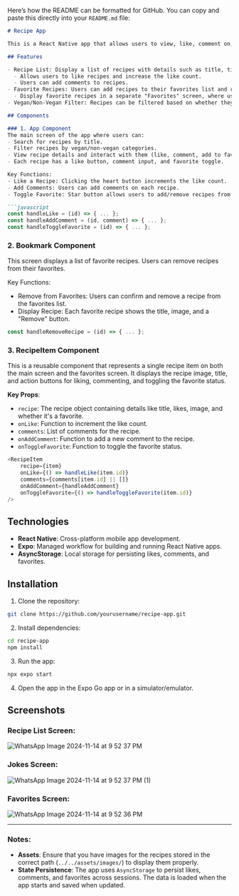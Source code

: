 Here’s how the README can be formatted for GitHub. You can copy and paste this directly into your `README.md` file:

```markdown
# Recipe App

This is a React Native app that allows users to view, like, comment on, and manage their favorite recipes. It supports filtering recipes by vegan or non-vegan, and offers features such as liking, commenting, and bookmarking favorite recipes. The app stores user interactions locally using `AsyncStorage` to persist likes, comments, and favorites across sessions.

## Features

- Recipe List: Display a list of recipes with details such as title, time to cook, and whether the recipe is vegan.
  - Allows users to like recipes and increase the like count.
  - Users can add comments to recipes.
- Favorite Recipes: Users can add recipes to their favorites list and remove them.
  - Display favorite recipes in a separate "Favorites" screen, where users can see and manage their favorites.
- Vegan/Non-Vegan Filter: Recipes can be filtered based on whether they are vegan or non-vegan.

## Components

### 1. App Component
The main screen of the app where users can:
- Search for recipes by title.
- Filter recipes by vegan/non-vegan categories.
- View recipe details and interact with them (like, comment, add to favorites).
- Each recipe has a like button, comment input, and favorite toggle.

Key Functions:
- Like a Recipe: Clicking the heart button increments the like count.
- Add Comments: Users can add comments on each recipe.
- Toggle Favorite: Star button allows users to add/remove recipes from their favorites list.

```javascript
const handleLike = (id) => { ... };
const handleAddComment = (id, comment) => { ... };
const handleToggleFavorite = (id) => { ... };
```

### 2. **Bookmark Component**
This screen displays a list of favorite recipes. Users can remove recipes from their favorites.

Key Functions:
- Remove from Favorites: Users can confirm and remove a recipe from the favorites list.
- Display Recipe: Each favorite recipe shows the title, image, and a "Remove" button.

```javascript
const handleRemoveRecipe = (id) => { ... };
```

### 3. **RecipeItem Component**
This is a reusable component that represents a single recipe item on both the main screen and the favorites screen. It displays the recipe image, title, and action buttons for liking, commenting, and toggling the favorite status.

**Key Props**:
- `recipe`: The recipe object containing details like title, likes, image, and whether it's a favorite.
- `onLike`: Function to increment the like count.
- `comments`: List of comments for the recipe.
- `onAddComment`: Function to add a new comment to the recipe.
- `onToggleFavorite`: Function to toggle the favorite status.

```javascript
<RecipeItem 
    recipe={item} 
    onLike={() => handleLike(item.id)} 
    comments={comments[item.id] || []} 
    onAddComment={handleAddComment} 
    onToggleFavorite={() => handleToggleFavorite(item.id)} 
/>
```

## Technologies

- **React Native**: Cross-platform mobile app development.
- **Expo**: Managed workflow for building and running React Native apps.
- **AsyncStorage**: Local storage for persisting likes, comments, and favorites.

## Installation

1. Clone the repository:

```bash
git clone https://github.com/yourusername/recipe-app.git
```

2. Install dependencies:

```bash
cd recipe-app
npm install
```

3. Run the app:

```bash
npx expo start
```

4. Open the app in the Expo Go app or in a simulator/emulator.

## Screenshots

### Recipe List Screen:
![WhatsApp Image 2024-11-14 at 9 52 37 PM](https://github.com/user-attachments/assets/c90ec960-87d8-498f-8c04-9779612a49a0)

### Jokes Screen:
![WhatsApp Image 2024-11-14 at 9 52 37 PM (1)](https://github.com/user-attachments/assets/b76df56d-3379-42fb-a4bc-0d49046333b3)

### Favorites Screen:
![WhatsApp Image 2024-11-14 at 9 52 36 PM](https://github.com/user-attachments/assets/bf34635e-d710-4d06-9a97-dfdb40ff5c94)

---

### Notes:

- **Assets**: Ensure that you have images for the recipes stored in the correct path (`../../assets/images/`) to display them properly.
- **State Persistence**: The app uses `AsyncStorage` to persist likes, comments, and favorites across sessions. The data is loaded when the app starts and saved when updated.

```
